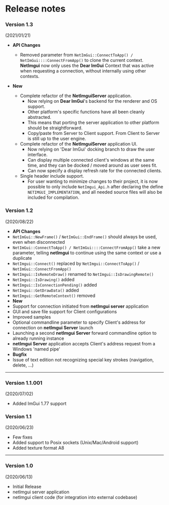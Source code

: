 # Release notes

### Version 1.3
(2021/01/21)
- **API Changes**
  - Removed parameter from `NetImGui::ConnectToApp() / NetImGui::::ConnectFromApp()` to clone the current context. **NetImgui** now only uses the **Dear ImGui** Context that was active when requesting a connection, without internally using other contexts.

- **New**  
  - Complete refactor of the **NetImguiServer** application. 
    - Now relying on **Dear ImGui**'s backend for the renderer and OS support.
    - Other platform's specific functions have all been cleanly abstracted.
    - This means that porting the server application to other platform should be straightforward.
    - Copy/paste from Server to Client support. From Client to Server is still up to the user engine.
  - Complete refactor of the **NetImguiServer** application UI. 
    - Now relying on 'Dear ImGui' docking branch to draw the user interface.
    - Can display multiple connected client's windows at the same time, and they can be docked / moved around as user sees fit.
    - Can now specify a display refresh rate for the connected clients.
  - Single header include support. 
    - For user wanting to minimize changes to their project, it is now possible to only include `NetImgui_Api.h` after declaring the define `NETIMGUI_IMPLEMENTATION`, and all needed source files will also be included for compilation.
  
### Version 1.2
(2020/08/22)
 - **API Changes**
  - `NetImGui::NewFrame()` / `NetImGui::EndFrame()` should always be used, even when disconnected
  - `NetImGui::ConnectToApp() / NetImGui::::ConnectFromApp()` take a new parameter, telling **netImgui** to continue using the same context or use a duplicate
  - `NetImgui::Connect()` replaced by `NetImgui::ConnectToApp()` / `NetImGui::ConnectFromApp()`
  - `NetImgui::IsRemoteDraw()` renamed to `NetImgui::IsDrawingRemote()`
  - `NetImgui::IsDrawing()` added
  - `NetImgui::IsConnectionPending()` added
  - `NetImgui::GetDrawData()` added
  - `NetImgui::GetRemoteContext()` removed
 - **New** 
  - Support for connection initiated from **netImgui server** application
  - GUI and save file support for Client configurations
  - Improved samples
  - Optional commandline parameter to specify Client's address for connection on **netImgui Server** launch
  - Launching a second **netImgui Server** forward commandline option to already running instance
  - **netImgui Server** application accepts Client's address request from a Windows 'named pipe' 
 - **Bugfix**
  - Issue of text edition not recognizing special key strokes (navigation, delete, ...)
------------
### Version 1.1.001
(2020/07/02)
- Added ImGui 1.77 support

### Version 1.1
(2020/06/23)
- Few fixes
- Added support to Posix sockets (Unix/Mac/Android support)
- Added texture format A8
------------ 
### Version 1.0
(2020/06/13)
- Initial Release
- netImgui server application
- netImgui client code (for integration into external codebase)
